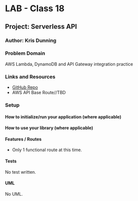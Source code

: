 # LAB - Class 18

## Project: Serverless API

### Author: Kris Dunning

### Problem Domain  

AWS Lambda, DynamoDB and API Gateway integration practice

### Links and Resources

- [GitHub Repo](https://github.com/KrisDunning/serverless-api)
- AWS API Base Route//TBD

### Setup

#### How to initialize/run your application (where applicable)

#### How to use your library (where applicable)

#### Features / Routes

- Only 1 functional route at this time.

#### Tests

No test written.

#### UML

No UML.
